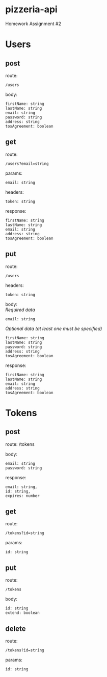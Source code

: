# pizzeria-api
Homework Assignment #2

# Users
## post

route: 
```
/users
```
body:
```
firstName: string  
lastName: string
email: string
password: string
address: string
tosAgreement: boolean
```

## get
route:
```
/users?email=string
```
params:
```
email: string
```
headers:
```
token: string
```
response:
```
firstName: string  
lastName: string
email: string
address: string
tosAgreement: boolean
```

## put
route:
```
/users
```
headers:
```
token: string
```
body:\
*Required data*
```
email: string
```
*Optional data (at least one must be specified)*
```
firstName: string  
lastName: string
password: string
address: string
tosAgreement: boolean
```
response:
```
firstName: string  
lastName: string
email: string
address: string
tosAgreement: boolean
```

# Tokens
## post
route: /tokens

body:
```
email: string
password: string
```
response:
```
email: string,
id: string,
expires: number
```

## get
route:
```
/tokens?id=string
```
params:
```
id: string
```

## put
route:
```
/tokens
```
body:
```
id: string
extend: boolean
```

## delete
route:
```
/tokens?id=string
```
params:
```
id: string
```
